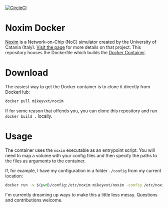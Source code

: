 [![CircleCI](https://circleci.com/gh/mvxt/noxim-docker/tree/master.svg?style=shield&circle-token=:circle-token)](https://circleci.com/gh/mvxt/noxim-docker/tree/master)

# Noxim Docker

[Noxim](https://github.com/davidepatti/noxim) is a Network-on-Chip (NoC) simulator created by the University of Catania (Italy). [Visit the page](https://github.com/davidepatti/noxim) for more details on that project. This repository houses the Dockerfile which builds the [Docker Container](https://hub.docker.com/r/mikeyvxt/noxim/).

# Download
The easiest way to get the Docker container is to clone it directly from DockerHub:
```bash
docker pull mikeyvxt/noxim
```

If for some reason that offends you, you can clone this repository and run `docker build .` locally.

# Usage
The container uses the `noxim` executable as an entrypoint script. You will need to map a volume with your config files and then specify the paths to the files as arguments to the container.

If, for example, I have my configuration in a folder `./config` from my current location:
```bash
docker run -v $(pwd)/config:/etc/noxim mikeyvxt/noxim -config /etc/noxim/default_config.yaml -power /etc/noxim/power.yaml
```

I'm currently dreaming up ways to make this a little less messy. Questions and contributions welcome.
